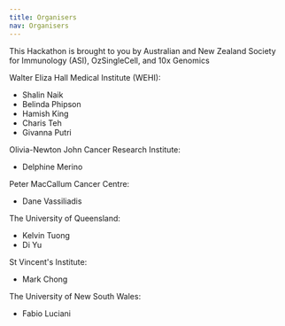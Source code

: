 ```yaml
---
title: Organisers
nav: Organisers
---
```


This Hackathon is brought to you by Australian and New Zealand Society for Immunology (ASI), OzSingleCell, and 10x Genomics

Walter Eliza Hall Medical Institute (WEHI):

* Shalin Naik
* Belinda Phipson 
* Hamish King
* Charis Teh
* Givanna Putri

Olivia-Newton John Cancer Research Institute:

* Delphine Merino

Peter MacCallum Cancer Centre:

* Dane Vassiliadis

The University of Queensland:

* Kelvin Tuong
* Di Yu

St Vincent's Institute:

* Mark Chong

The University of New South Wales:

* Fabio Luciani
